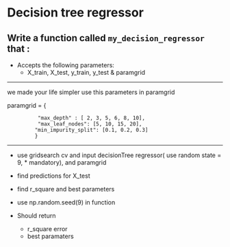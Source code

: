 # Decision tree regressor

## Write a function called `my_decision_regressor` that :

- Accepts the following parameters:
    * X_train, X_test, y_train, y_test & paramgrid
***
we made your life simpler use this parameters in paramgrid

paramgrid  =   {

              "max_depth" : [ 2, 3, 5, 6, 8, 10],
              "max_leaf_nodes": [5, 10, 15, 20], 
             "min_impurity_split": [0.1, 0.2, 0.3]
             }
 ***
- use gridsearch cv and input decisionTree regressor( use random state = 9, * mandatory), and paramgrid
- find predictions for X_test
- find r_square and best parameters
- use np.random.seed(9) in function


- Should return
    * r_square error
    * best paramaters